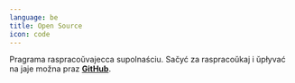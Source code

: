 ```yaml
---
language: be
title: Open Source
icon: code
---
```


Pragrama raspracoŭvajecca supolnaściu. Sačyć za raspracoŭkaj i ŭpłyvać na jaje možna praz [**GitHub**](https://github.com/mdslides).
